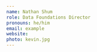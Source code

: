 ```yaml
---
name: Nathan Shum
role: Data Foundations Director
pronouns: he/him
email: example
website: 
photo: kevin.jpg
---
```


